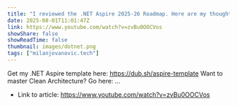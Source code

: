 ```yaml
---
title: "I reviewed the .NET Aspire 2025‑26 Roadmap. Here are my thoughts"
date: 2025-08-01T11:01:47Z
link: https://www.youtube.com/watch?v=zvBu0OOCVos
showShare: false
showReadTime: false
thumbnail: images/dotnet.png
tags: ["milanjovanovic.tech"]
---
```

Get my .NET Aspire template here: https://dub.sh/aspire-template Want to master Clean Architecture? Go here: ...

- Link to article: https://www.youtube.com/watch?v=zvBu0OOCVos